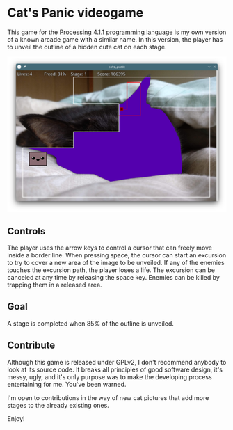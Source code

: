 # Cat's Panic videogame

This game for the [Processing 4.1.1 programming language](https://processing.org/) is my own version of a known arcade game with a similar name. In this version, the player has to unveil the outline of a hidden cute cat on each stage.

![Screenshot](https://raw.githubusercontent.com/eocanha/CatsPanic/main/screenshots/screenshot.png)

## Controls

The player uses the arrow keys to control a cursor that can freely move inside a border line. When pressing space, the cursor can start an excursion to try to cover a new area of the image to be unveiled. If any of the enemies touches the excursion path, the player loses a life. The excursion can be canceled at any time by releasing the space key. Enemies can be killed by trapping them in a released area.

## Goal

A stage is completed when 85% of the outline is unveiled.

## Contribute

Although this game is released under GPLv2, I don't recommend anybody to look at its source code. It breaks all principles of good software design, it's messy, ugly, and it's only purpose was to make the developing process entertaining for me. You've been warned.

I'm open to contributions in the way of new cat pictures that add more stages to the already existing ones.

Enjoy!
